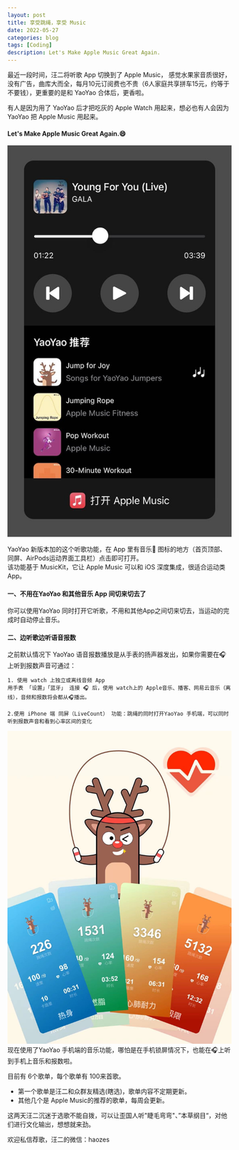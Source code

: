 ```yaml
---
layout: post
title: 享受跳绳，享受 Music
date: 2022-05-27
categories: blog
tags: [Coding]
description: Let's Make Apple Music Great Again.
---
```



最近一段时间，汪二将听歌 App 切换到了 Apple Music， 感觉水果家音质很好，没有广告，曲库大而全，每月10元订阅费也不贵（6人家庭共享拼车15元，约等于不要钱），更重要的是和 YaoYao 合体后，更香啦。

有人是因为用了 YaoYao 后才把吃灰的 Apple Watch 用起来，想必也有人会因为YaoYao 把 Apple Music 用起来。

#### Let's Make Apple Music Great Again.😄    


![music](/img/post/0527/music.jpg)

YaoYao 新版本加的这个听歌功能，在 App 里有音乐🎵 图标的地方（首页顶部、同屏、AirPods运动界面工具栏）点击即可打开。  
该功能基于 MusicKit，它让 Apple Music 可以和 iOS 深度集成，很适合运动类App。 

#### 一、不用在YaoYao 和其他音乐 App 间切来切去了

你可以使用YaoYao 同时打开它听歌，不用和其他App之间切来切去，当运动的完成时自动停止音乐。

#### 二、边听歌边听语音报数  
之前默认情况下 YaoYao 语音报数播放是从手表的扬声器发出，如果你需要在🎧上听到报数声音可通过：

    1. 使用 watch 上独立或离线音频 App
    用手表 「设置」「蓝牙」 连接 🎧 后，使用 watch上的 Apple音乐、播客、网易云音乐（离线），音频和报数将会都从🎧播出。

    2.使用 iPhone 端 同屏（LiveCount） 功能：跳绳的同时打开YaoYao 手机端，可以同时听到报数声音和看到心率区间的变化  

![livecount](/img/post/0527/livecount.jpg)
现在使用了YaoYao 手机端的音乐功能，哪怕是在手机锁屏情况下，也能在🎧上听到手机上音乐和报数啦。


目前有 6个歌单，每个歌单有 100来首歌。  
- 第一个歌单是汪二和众群友精选(瞎选)，歌单内容不定期更新。   
- 其他几个是 Apple Music的推荐的歌单，每周会更新。  

这两天汪二沉迷于选歌不能自拨，可以让歪国人听"睫毛弯弯"、”本草纲目“，对他们进行文化输出，想想就来劲。

欢迎私信荐歌，汪二的微信：haozes


